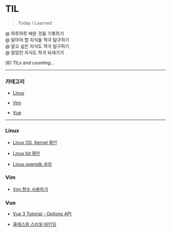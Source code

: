 # TIL

> Today I Learned

@ 하루하루 배운 것들 기록하기  
@ 알아야 할 지식을 적극 탐구하기  
@ 알고 싶은 지식도 적극 탐구하기  
@ 알았던 지식도 적극 되새기기

_[6] TILs and counting..._

---

### 카테고리

* [Linux](#linux)

* [Vim](#vim)

* [Vue](#vue)

---

### Linux

- [Linux OS, Kernel 확인](./linux/check_os_kernel.md)

- [Linux bit 확인](./linux/check_bit.md)

- [Linux openjdk 설치](./linux/install_open_jdk.md)

### Vim

- [Vim 함수 사용하기](./vim/use_function.md)

### Vue

- [Vue 3 Tutorial - Options API](./vue/vue_3_tutorial_options.md)

- [클래스와 스타일 바인딩](./vue/vue_3_attribute_bindings.md)
